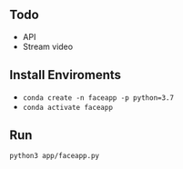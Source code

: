 ## Todo
* API 
* Stream video 
## Install Enviroments
* `conda create -n faceapp -p python=3.7`
* `conda activate faceapp`
## Run 
```
python3 app/faceapp.py
```

